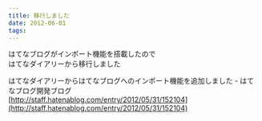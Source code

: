 ```yaml
---
title: 移行しました
date: 2012-06-01
tags: 
---
```


はてなブログがインポート機能を搭載したので<br />はてなダイアリーから移行しました

はてなダイアリーからはてなブログへのインポート機能を追加しました - はてなブログ開発ブログ<br />[http://staff.hatenablog.com/entry/2012/05/31/152104](http://staff.hatenablog.com/entry/2012/05/31/152104)

